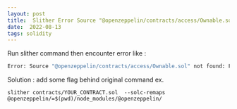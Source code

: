 ```yaml
---
layout: post
title:  Slither Error Source "@openzeppelin/contracts/access/Ownable.sol" not found
date:  2022-08-13
tags: solidity
---
```

Run slither command then encounter error like : 
``` sh
Error: Source "@openzeppelin/contracts/access/Ownable.sol" not found: File not found. Searched the following locations: "".
```

Solution : add some flag behind original command
ex.
``` shell
slither contracts/YOUR_CONTRACT.sol  --solc-remaps @openzeppelin/=$(pwd)/node_modules/@openzeppelin/
```